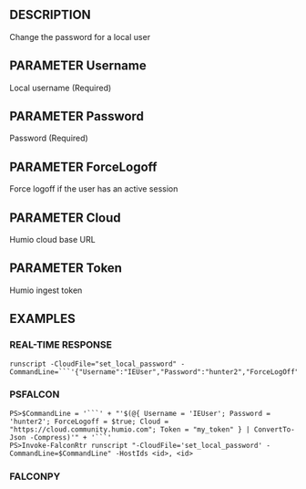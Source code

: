 ## DESCRIPTION
Change the password for a local user

## PARAMETER Username
Local username (Required)

## PARAMETER Password
Password (Required)

## PARAMETER ForceLogoff
Force logoff if the user has an active session

## PARAMETER Cloud
Humio cloud base URL

## PARAMETER Token
Humio ingest token

## EXAMPLES

### REAL-TIME RESPONSE
```
runscript -CloudFile="set_local_password" -CommandLine=```'{"Username":"IEUser","Password":"hunter2","ForceLogOff":true,"Cloud":"https://cloud.community.humio.com","Token":"my_token"}'```
```
### PSFALCON
```
PS>$CommandLine = '```' + "'$(@{ Username = 'IEUser'; Password = 'hunter2'; ForceLogoff = $true; Cloud = "https://cloud.community.humio.com"; Token = "my_token" } | ConvertTo-Json -Compress)'" + '```'
PS>Invoke-FalconRtr runscript "-CloudFile='set_local_password' -CommandLine=$CommandLine" -HostIds <id>, <id>
```
### FALCONPY
